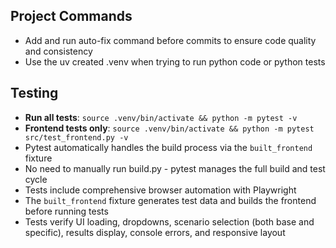 ## Project Commands

- Add and run auto-fix command before commits to ensure code quality and consistency
- Use the uv created .venv when trying to run python code or python tests

## Testing

- **Run all tests**: `source .venv/bin/activate && python -m pytest -v`
- **Frontend tests only**: `source .venv/bin/activate && python -m pytest src/test_frontend.py -v`
- Pytest automatically handles the build process via the `built_frontend` fixture
- No need to manually run build.py - pytest manages the full build and test cycle
- Tests include comprehensive browser automation with Playwright
- The `built_frontend` fixture generates test data and builds the frontend before running tests
- Tests verify UI loading, dropdowns, scenario selection (both base and specific), results display, console errors, and responsive layout